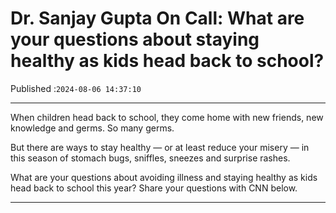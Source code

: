 # Dr. Sanjay Gupta On Call: What are your questions about staying healthy as kids head back to school?

Published :`2024-08-06 14:37:10`

---

When children head back to school, they come home with new friends, new knowledge and germs. So many germs.

But there are ways to stay healthy — or at least reduce your misery — in this season of stomach bugs, sniffles, sneezes and surprise rashes.

What are your questions about avoiding illness and staying healthy as kids head back to school this year? Share your questions with CNN below.

---

